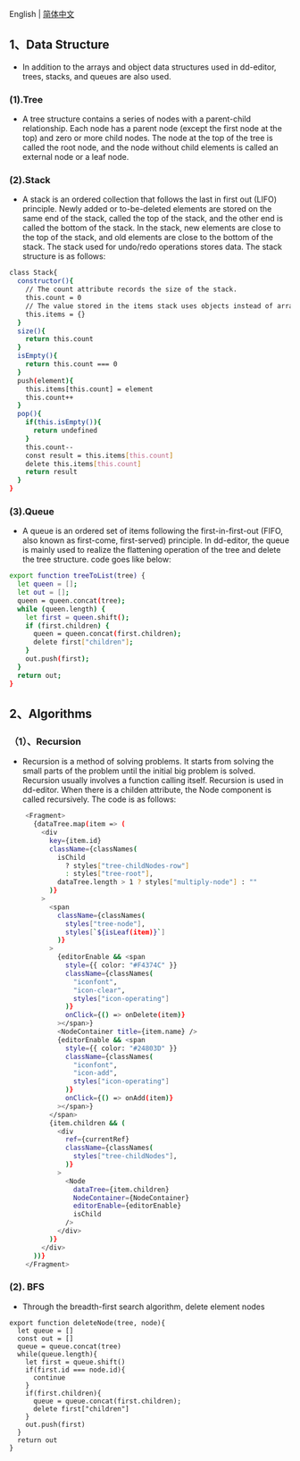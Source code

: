 <!--
 * @Author: Aiden
 * @Date: 2020-09-14 09:49:46
 * @LastEditTime: 2021-08-15 15:50:39
 * @LastEditors: Aiden
 * @Descripti
-->
English | [简体中文](learn.md)

## 1、Data Structure
- In addition to the arrays and object data structures used in dd-editor, trees, stacks, and queues are also used.

###  (1).Tree
- A tree structure contains a series of nodes with a parent-child relationship. Each node has a parent node (except the first node at the top) and zero or more child nodes. The node at the top of the tree is called the root node, and the node without child elements is called an external node or a leaf node.
### (2).Stack
- A stack is an ordered collection that follows the last in first out (LIFO) principle. Newly added or to-be-deleted elements are stored on the same end of the stack, called the top of the stack, and the other end is called the bottom of the stack. In the stack, new elements are close to the top of the stack, and old elements are close to the bottom of the stack.
The stack used for undo/redo operations stores data.
The stack structure is as follows:
```bash
class Stack{
  constructor(){
    // The count attribute records the size of the stack.
    this.count = 0
    // The value stored in the items stack uses objects instead of arrays because the time complexity of object operations is O(1), and the array is O(n)
    this.items = {}
  }
  size(){
    return this.count
  }
  isEmpty(){
    return this.count === 0
  }
  push(element){
    this.items[this.count] = element
    this.count++
  }
  pop(){
    if(this.isEmpty()){
      return undefined
    }
    this.count--
    const result = this.items[this.count]
    delete this.items[this.count]
    return result
  }
}
```

### (3).Queue
- A queue is an ordered set of items following the first-in-first-out (FIFO, also known as first-come, first-served) principle.
In dd-editor, the queue is mainly used to realize the flattening operation of the tree and delete the tree structure. code goes like below:
```bash
export function treeToList(tree) {
  let queen = [];
  let out = [];
  queen = queen.concat(tree);
  while (queen.length) {
    let first = queen.shift();
    if (first.children) {
      queen = queen.concat(first.children);
      delete first["children"];
    }
    out.push(first);
  }
  return out;
}
```

## 2、Algorithms
### （1）、Recursion
- Recursion is a method of solving problems. It starts from solving the small parts of the problem until the initial big problem is solved. Recursion usually involves a function calling itself.
Recursion is used in dd-editor. When there is a childen attribute, the Node component is called recursively. The code is as follows:
```bash
    <Fragment>
      {dataTree.map(item => (
        <div
          key={item.id}
          className={classNames(
            isChild
              ? styles["tree-childNodes-row"]
              : styles["tree-root"],
            dataTree.length > 1 ? styles["multiply-node"] : ""
          )}
        >
          <span
            className={classNames(
              styles["tree-node"],
              styles[`${isLeaf(item)}`]
            )}
          >
            {editorEnable && <span
              style={{ color: "#F4374C" }}
              className={classNames(
                "iconfont",
                "icon-clear",
                styles["icon-operating"]
              )}
              onClick={() => onDelete(item)}
            ></span>}
            <NodeContainer title={item.name} />
            {editorEnable && <span
              style={{ color: "#24803D" }}
              className={classNames(
                "iconfont",
                "icon-add",
                styles["icon-operating"]
              )}
              onClick={() => onAdd(item)}
            ></span>}
          </span>
          {item.children && (
            <div
              ref={currentRef}
              className={classNames(
                styles["tree-childNodes"],
              )}
            >
              <Node
                dataTree={item.children}
                NodeContainer={NodeContainer}
                editorEnable={editorEnable}
                isChild
              />
            </div>
          )}
        </div>
      ))}
    </Fragment>
```
### (2). BFS
- Through the breadth-first search algorithm, delete element nodes
```
export function deleteNode(tree, node){
  let queue = []
  const out = []
  queue = queue.concat(tree)
  while(queue.length){
    let first = queue.shift()
    if(first.id === node.id){
      continue
    }
    if(first.children){
      queue = queue.concat(first.children);
      delete first["children"]
    }
    out.push(first)
  }
  return out
}
```